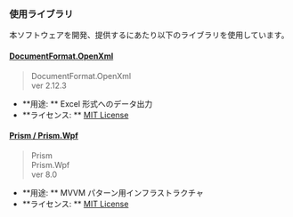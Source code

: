 ### 使用ライブラリ

本ソフトウェアを開発、提供するにあたり以下のライブラリを使用しています。

#### [DocumentFormat.OpenXml](https://github.com/OfficeDev/Open-XML-SDK)

> DocumentFormat.OpenXml  
> ver 2.12.3

* **用途: ** Excel 形式へのデータ出力
* **ライセンス: ** [MIT License](DocumentFormat.OpenXml/LICENSE.txt)

#### [Prism / Prism.Wpf](https://github.com/PrismLibrary/Prism)

> Prism  
> Prism.Wpf  
> ver 8.0

* **用途: ** MVVM パターン用インフラストラクチャ
* **ライセンス: ** [MIT License](Prism/LICENSE.txt)
